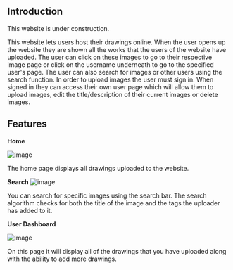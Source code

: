 <h2>Introduction</h2>

This website is under construction.

This website lets users host their drawings online. When the user opens up the website they are shown all the works that
the users of the website have uploaded. The user can click on these images to go to their respective image page or click on the username underneath 
to go to the specified user's page. The user can also search for images or other users using the search function. In order to upload images the user must
sign in. When signed in they can access their own user page which will allow them to upload images, edit the title/description of their current images or
delete images.

Features
----

__Home__ 

![image](https://github.com/kejyang/art-website/assets/38774593/87d88343-23b9-4d42-a2d6-772ee721e1f8)

The home page displays all drawings uploaded to the website.

__Search__ 
![image](https://github.com/kejyang/art-website/assets/38774593/3cdc180f-f8d6-40a0-a1b4-13aeccbe06c3)

You can search for specific images using the search bar. The search algorithm checks for both the title of the image and the tags the uploader has added to it.

__User Dashboard__ 

![image](https://github.com/kejyang/art-website/assets/38774593/19795c78-d768-45ef-bd80-3ffbb2cd36de)


On this page it will display all of the drawings that you have uploaded along with the ability to add more drawings.
